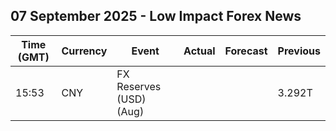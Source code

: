 ## 07 September 2025 - Low Impact Forex News

| Time (GMT) | Currency | Event | Actual | Forecast | Previous |
|------|----------|-------|--------|----------|----------|
| 15:53 | CNY | FX Reserves (USD) (Aug) |  |  | 3.292T |
